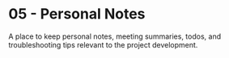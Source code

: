 # 05 - Personal Notes

A place to keep personal notes, meeting summaries, todos, and troubleshooting tips relevant to the project development.
